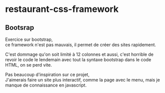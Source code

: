 # restaurant-css-framework

## Bootsrap

Exercice sur bootstrap, <br>
ce framework n'est pas mauvais,
il permet de créer des sites rapidement.

C'est dommage qu'on soit limité à 12 colonnes et aussi, c'est horrible de revoir le code le lendemain avec tout la syntaxe bootstrap dans le code HTML, on se perd vite.

Pas beaucoup d'inspiration sur ce projet, <br>
J'aimerais faire un site plus interactif, comme la page avec le menu, mais je manque de connaissance en javascript.